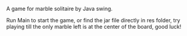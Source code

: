 A game for marble solitaire by Java swing. 

Run Main to start the game, or find the jar file directly in res folder, try playing till the only marble left is at the center of the board, good luck!


